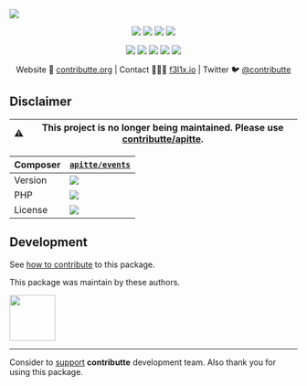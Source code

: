 ![](https://heatbadger.now.sh/github/readme/contributte/apitte-events/?deprecated=1)

<p align=center>
    <a href="https://github.com/apitte/events/actions"><img src="https://badgen.net/github/checks/apitte/events"></a>
    <a href="https://coveralls.io/r/apitte/events"><img src="https://badgen.net/coveralls/c/github/apitte/events"></a>
    <a href="https://packagist.org/packages/apitte/events"><img src="https://badgen.net/packagist/dm/apitte/events"></a>
    <a href="https://packagist.org/packages/apitte/events"><img src="https://badgen.net/packagist/v/apitte/events"></a>
</p>
<p align=center>
    <a href="https://packagist.org/packages/apitte/events"><img src="https://badgen.net/packagist/php/apitte/events"></a>
    <a href="https://github.com/apitte/events"><img src="https://badgen.net/github/license/apitte/events"></a>
    <a href="https://bit.ly/ctteg"><img src="https://badgen.net/badge/support/gitter/cyan"></a>
    <a href="https://bit.ly/cttfo"><img src="https://badgen.net/badge/support/forum/yellow"></a>
    <a href="https://contributte.org/partners.html"><img src="https://badgen.net/badge/sponsor/donations/F96854"></a>
</p>

<p align=center>
    Website 🚀 <a href="https://contributte.org">contributte.org</a> | Contact 👨🏻‍💻 <a href="https://f3l1x.io">f3l1x.io</a> | Twitter 🐦 <a href="https://twitter.com/contributte">@contributte</a>
</p>

## Disclaimer

| :warning: | This project is no longer being maintained. Please use [contributte/apitte](https://github.com/contributte/apitte).
|---|---|

| Composer | [`apitte/events`](https://packagist.org/packages/apitte/events) |
|---| --- |
| Version | ![](https://badgen.net/packagist/v/apitte/events) |
| PHP | ![](https://badgen.net/packagist/php/apitte/events) |
| License | ![](https://badgen.net/github/license/apitte/events) |

## Development

See [how to contribute](https://contributte.org/contributing.html) to this package.

This package was maintain by these authors.

<a href="https://github.com/f3l1x">
  <img width="80" height="80" src="https://avatars2.githubusercontent.com/u/538058?v=3&s=80">
</a>

-----

Consider to [support](https://contributte.org/partners.html) **contributte** development team.
Also thank you for using this package.
